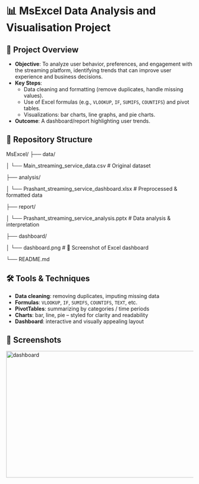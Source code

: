 # 📊 MsExcel Data Analysis and Visualisation Project

## 🧠 Project Overview

- **Objective**: To analyze user behavior, preferences, and engagement with the streaming platform, identifying trends that can improve user experience and business decisions.
- **Key Steps**:
  - Data cleaning and formatting (remove duplicates, handle missing values).
  - Use of Excel formulas (e.g., `VLOOKUP`, `IF`, `SUMIFS`, `COUNTIFS`) and pivot tables.
  - Visualizations: bar charts, line graphs, and pie charts.
- **Outcome**: A dashboard/report highlighting user trends.

## 📁 Repository Structure
MsExcel/
├── data/

│ └── Main_streaming_service_data.csv # Original dataset

├── analysis/

│ └── Prashant_streaming_service_dashboard.xlsx # Preprocessed & formatted data

├── report/

│ └── Prashant_streaming_service_analysis.pptx # Data analysis & interpretation

├── dashboard/

│ └── dashboard.png # 📌 Screenshot of Excel dashboard

└── README.md

## 🛠 Tools & Techniques

- **Data cleaning**: removing duplicates, imputing missing data
- **Formulas**: `VLOOKUP`, `IF`, `SUMIFS`, `COUNTIFS`, `TEXT`, etc.
- **PivotTables**: summarizing by categories / time periods
- **Charts**: bar, line, pie – styled for clarity and readability
- **Dashboard**: interactive and visually appealing layout

## 📸 Screenshots
<img width="941" height="340" alt="dashboard" src="https://github.com/user-attachments/assets/0051c001-58ba-4b63-9a0d-a687453695ed" />
